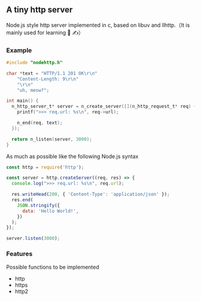 ## A tiny http server

Node.js style http server implemented in c, based on libuv and llhttp.（It is mainly used for learning 📖 ✍️）

### Example

```c
#include "nodehttp.h"

char *text = "HTTP/1.1 201 OK\r\n"
    "Content-Length: 9\r\n"
    "\r\n"
    "uh, meow?";

int main() {
  n_http_server_t* server = n_create_server([](n_http_request_t* req) {
    printf(">>> req.url: %s\n", req->url);

    n_end(req, text);
  });

  return n_listen(server, 3000);
}
```

As much as possible like the following Node.js syntax

```js
const http = require('http');

const server = http.createServer((req, res) => {
  console.log(">>> req.url: %s\n", req.url);

  res.writeHead(200, { 'Content-Type': 'application/json' });
  res.end(
    JSON.stringify({
      data: 'Hello World!',
    })
  );
});

server.listen(3000);
```

### Features

Possible functions to be implemented

- http
- https
- http2
